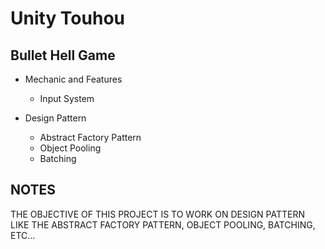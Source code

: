 # Unity Touhou

## Bullet Hell Game

* Mechanic and Features

  * Input System

* Design Pattern

  * Abstract Factory Pattern
  * Object Pooling
  * Batching

## NOTES

THE OBJECTIVE OF THIS PROJECT IS TO WORK ON DESIGN PATTERN LIKE THE ABSTRACT FACTORY PATTERN, OBJECT POOLING, BATCHING, ETC...
